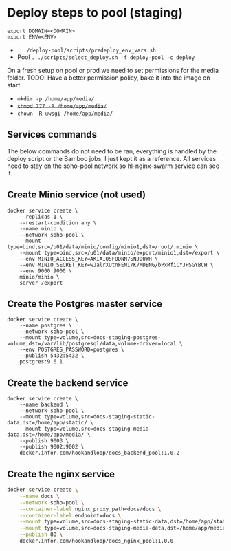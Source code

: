 # Deploy steps to pool (staging)

```shell
export DOMAIN=<DOMAIN>
export ENV=<ENV>
```

- `. ./deploy-pool/scripts/predeploy_env_vars.sh`
- Pool `. ./scripts/select_deploy.sh -f deploy-pool -c deploy`

On a fresh setup on pool or prod we need to set permissions for the media folder.
TODO: Have a better permission policy, bake it into the image on start.

- `mkdir -p /home/app/media/`
- ~~`chmod 777 -R /home/app/media/`~~
- `chown -R uwsgi /home/app/media/`

## Services commands

The below commands do not need to be ran, everything is handled by the deploy script or the Bamboo jobs, I just kept it as a reference.
All services need to stay on the soho-pool network so hl-nginx-swarm service can see it.

## Create Minio service (not used)

```shell
docker service create \
    --replicas 1 \
    --restart-condition any \
    --name minio \
    --network soho-pool \
    --mount type=bind,src=/u01/data/minio/config/minio1,dst=/root/.minio \
    --mount type=bind,src=/u01/data/minio/export/minio1,dst=/export \
    --env MINIO_ACCESS_KEY=AKIAIOSFODNN7SNJDUWH \
    --env MINIO_SECRET_KEY=wJalrXUtnFEMI/K7MDENG/bPxRfiCYJHSGYBCH \
    --env 9000:9000 \
    minio/minio \
    server /export
```

## Create the Postgres master service

```shell
docker service create \
    --name postgres \
    --network soho-pool \
    --mount type=volume,src=docs-staging-postgres-volume,dst=/var/lib/postgresql/data,volume-driver=local \
    --env POSTGRES_PASSWORD=postgres \
    --publish 5432:5432 \
    postgres:9.6.1
```

## Create the backend service

```shell
docker service create \
    --name backend \
    --network soho-pool \
    --mount type=volume,src=docs-staging-static-data,dst=/home/app/static/ \
    --mount type=volume,src=docs-staging-media-data,dst=/home/app/media/ \
    --publish 9003 \
    --publish 9002:9002 \
    docker.infor.com/hookandloop/docs_backend_pool:1.0.2
```

## Create the nginx service

```bash
docker service create \
    --name docs \
    --network soho-pool \
    --container-label nginx_proxy_path=docs/docs \
    --container-label endpoint=docs \
    --mount type=volume,src=docs-staging-static-data,dst=/home/app/static/ \
    --mount type=volume,src=docs-staging-media-data,dst=/home/app/media/ \
    --publish 80 \
    docker.infor.com/hookandloop/docs_nginx_pool:1.0.0
```
